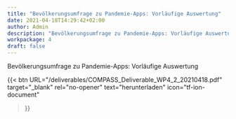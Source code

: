 ```yaml
---
title: "Bevölkerungsumfrage zu Pandemie-Apps: Vorläufige Auswertung"
date: 2021-04-18T14:29:42+02:00
author: Admin
description: "Bevölkerungsumfrage zu Pandemie-Apps: Vorläufige Auswertung"
workpackage: 4
draft: false
---
```


Bevölkerungsumfrage zu Pandemie-Apps: Vorläufige Auswertung


{{< btn
        URL="/deliverables/COMPASS_Deliverable_WP4_2_20210418.pdf"
        target="_blank"
        rel="no-opener"
        text="herunterladen"
        icon="tf-ion-document"
>}}
